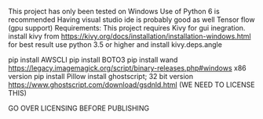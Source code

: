 This project has only been tested on Windows
Use of Python 6 is recommended
Having visual studio ide is probably good as well
Tensor flow (gpu support)
Requirements:
This project requires Kivy for gui inegration. 
install kivy from https://kivy.org/docs/installation/installation-windows.html
for best result use python 3.5 or higher and install kivy.deps.angle

pip install AWSCLI
pip install BOTO3
pip install wand
https://legacy.imagemagick.org/script/binary-releases.php#windows x86 version
pip install Pillow
install ghostscript; 32 bit version https://www.ghostscript.com/download/gsdnld.html (WE NEED TO LICENSE THIS)


GO OVER LICENSING BEFORE PUBLISHING